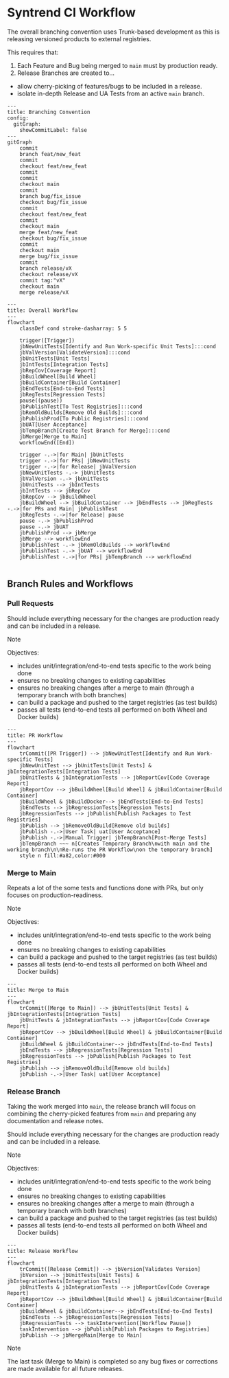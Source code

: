 # Syntrend CI Workflow

The overall branching convention uses Trunk-based development as this is releasing versioned products to external registries.

This requires that:

1. Each Feature and Bug being merged to `main` must by production ready.
2. Release Branches are created to...
  * allow cherry-picking of features/bugs to be included in a release.
  * isolate in-depth Release and UA Tests from an active `main` branch.

```mermaid
---
title: Branching Convention
config:
  gitGraph:
    showCommitLabel: false
---
gitGraph
    commit
    branch feat/new_feat
    commit
    checkout feat/new_feat
    commit
    commit
    checkout main
    commit
    branch bug/fix_issue
    checkout bug/fix_issue
    commit
    checkout feat/new_feat
    commit
    checkout main
    merge feat/new_feat
    checkout bug/fix_issue
    commit
    checkout main
    merge bug/fix_issue
    commit
    branch release/vX
    checkout release/vX
    commit tag:"vX"
    checkout main
    merge release/vX
```

```mermaid
---
title: Overall Workflow
---
flowchart
    classDef cond stroke-dasharray: 5 5
    
    trigger([Trigger])
    jbNewUnitTests[Identify and Run Work-specific Unit Tests]:::cond
    jbValVersion[ValidateVersion]:::cond
    jbUnitTests[Unit Tests]
    jbIntTests[Integration Tests]
    jbRepCov[Coverage Report]
    jbBuildWheel[Build Wheel]
    jbBuildContainer[Build Container]
    jbEndTests[End-to-End Tests]
    jbRegTests[Regression Tests]
    pause((pause))
    jbPublishTest[To Test Registries]:::cond
    jbRemOldBuilds[Remove Old Builds]:::cond
    jbPublishProd[To Public Registries]:::cond
    jbUAT[User Acceptance]
    jbTempBranch[Create Test Branch for Merge]:::cond
    jbMerge[Merge to Main]
    workflowEnd([End])
    
    trigger -.->|for Main| jbUnitTests
    trigger -.->|for PRs| jbNewUnitTests
    trigger -.->|for Release| jbValVersion
    jbNewUnitTests -.-> jbUnitTests
    jbValVersion -.-> jbUnitTests
    jbUnitTests --> jbIntTests
    jbIntTests --> jbRepCov
    jbRepCov --> jbBuildWheel
    jbBuildWheel --> jbBuildContainer --> jbEndTests --> jbRegTests -.->|for PRs and Main| jbPublishTest
    jbRegTests -.->|for Release| pause
    pause -.-> jbPublishProd
    pause -.-> jbUAT
    jbPublishProd --> jbMerge
    jbMerge --> workflowEnd
    jbPublishTest -.-> jbRemOldBuilds --> workflowEnd
    jbPublishTest -.-> jbUAT --> workflowEnd
    jbPublishTest -.->|for PRs| jbTempBranch --> workflowEnd
    
```

## Branch Rules and Workflows

### Pull Requests

Should include everything necessary for the changes are production ready and can be included in a release.

> [!NOTE]
> Objectives:
> 
> * includes unit/integration/end-to-end tests specific to the work being done
> * ensures no breaking changes to existing capabilities
> * ensures no breaking changes after a merge to main (through a temporary branch with both branches)
> * can build a package and pushed to the target registries (as test builds)
> * passes all tests (end-to-end tests all performed on both Wheel and Docker builds)

```mermaid
---
title: PR Workflow
---
flowchart
    trCommit([PR Trigger]) --> jbNewUnitTest[Identify and Run Work-specific Tests]
    jbNewUnitTest --> jbUnitTests[Unit Tests] & jbIntegrationTests[Integration Tests]
    jbUnitTests & jbIntegrationTests --> jbReportCov[Code Coverage Report]
    jbReportCov --> jbBuildWheel[Build Wheel] & jbBuildContainer[Build Container]
    jbBuildWheel & jbBuildDocker--> jbEndTests[End-to-End Tests]
    jbEndTests --> jbRegressionTests[Regression Tests]
    jbRegressionTests --> jbPublish[Publish Packages to Test Registries]
    jbPublish --> jbRemoveOldBuild[Remove old builds]
    jbPublish -.->|User Task| uat[User Acceptance]
    jbPublish -.->|Manual Trigger| jbTempBranch[Post-Merge Tests]
    jbTempBranch ~~~ n[Creates Temporary Branch\nwith main and the working branch\n\nRe-runs the PR Workflow\non the temporary branch]
    style n fill:#a82,color:#000
```

### Merge to Main

Repeats a lot of the some tests and functions done with PRs, but only focuses on production-readiness.

> [!NOTE]
> Objectives:
> 
> * includes unit/integration/end-to-end tests specific to the work being done
> * ensures no breaking changes to existing capabilities
> * can build a package and pushed to the target registries (as test builds)
> * passes all tests (end-to-end tests all performed on both Wheel and Docker builds)

```mermaid
---
title: Merge to Main
---
flowchart
    trCommit([Merge to Main]) --> jbUnitTests[Unit Tests] & jbIntegrationTests[Integration Tests]
    jbUnitTests & jbIntegrationTests --> jbReportCov[Code Coverage Report]
    jbReportCov --> jbBuildWheel[Build Wheel] & jbBuildContainer[Build Container]
    jbBuildWheel & jbBuildContainer--> jbEndTests[End-to-End Tests]
    jbEndTests --> jbRegressionTests[Regression Tests]
    jbRegressionTests --> jbPublish[Publish Packages to Test Registries]
    jbPublish --> jbRemoveOldBuild[Remove old builds]
    jbPublish -.->|User Task| uat[User Acceptance]
```

### Release Branch

Taking the work merged into `main`, the release branch will focus on combining the cherry-picked features from `main` and preparing any documentation and release notes.



Should include everything necessary for the changes are production ready and can be included in a release.

> [!NOTE]
> Objectives:
> 
> * includes unit/integration/end-to-end tests specific to the work being done
> * ensures no breaking changes to existing capabilities
> * ensures no breaking changes after a merge to main (through a temporary branch with both branches)
> * can build a package and pushed to the target registries (as test builds)
> * passes all tests (end-to-end tests all performed on both Wheel and Docker builds)
                                 
```mermaid
---
title: Release Workflow
---
flowchart
    trCommit([Release Commit]) --> jbVersion[Validates Version] 
    jbVersion --> jbUnitTests[Unit Tests] & jbIntegrationTests[Integration Tests]
    jbUnitTests & jbIntegrationTests --> jbReportCov[Code Coverage Report]
    jbReportCov --> jbBuildWheel[Build Wheel] & jbBuildContainer[Build Container]
    jbBuildWheel & jbBuildContainer--> jbEndTests[End-to-End Tests]
    jbEndTests --> jbRegressionTests[Regression Tests]
    jbRegressionTests --> taskIntervention([Workflow Pause])
    taskIntervention --> jbPublish[Publish Packages to Registries]
    jbPublish --> jbMergeMain[Merge to Main]
```

> [!NOTE]
> The last task (Merge to Main) is completed so 
> any bug fixes or corrections are made 
> available for all future releases.
